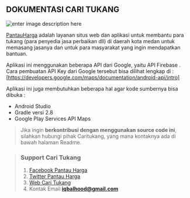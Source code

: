 ## **DOKUMENTASI CARI TUKANG**

![enter image description here](https://www.handymanassociation.org/wp-content/themes/directorypress/thumbs/15266-9932-2016-12-31995522.jpg)

[PantauHarga](http://caritukang.id/) adalah layanan situs web dan aplikasi untuk membantu para tukang (para penyedia jasa perbaikan dll) di daerah kota medan untuk memasang jasanya dan untuk para masyarakat yang ingin mendapatkan bantuan.


Aplikasi ini menggunakan beberapa API dari Google, yaitu API Firebase . Cara pembuatan API Key dari Google tersebut bisa dilihat lengkap di : 
[https://developers.google.com/maps/documentation/android-api/intro]

Aplikasi ini juga membutuhkan beberapa hal agar kode sumbernya bisa dibuka :

 - Android Studio   
 - Gradle versi 2.8 
 - Google Play Services API Maps



> Jika ingin **berkontribusi dengan menggunakan source code ini**, silahkan hubungi pihak Caritukang, yang mana kontaknya ada di bawah halaman Readme.


>### **Support Cari Tukang**
> 1. [Facebook Pantau Harga](https://www.facebook.com/iqbalhood)
 >2. [Twitter Pantau Harga](https://twitter.com/iqbalhood)
 >3. [Web Cari Tukang](http://zoneordering.net/)
 >4. Kontak Email **[iqbalhood@gmail.com](iqbalhood@gmail.com)**

